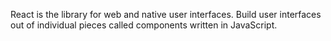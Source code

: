 React is the library for web and native user interfaces. Build user interfaces out of individual pieces called components written in JavaScript.